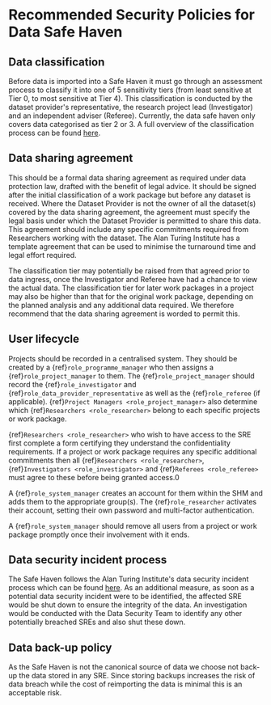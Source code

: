 # Recommended Security Policies for Data Safe Haven

## Data classification

Before data is imported into a Safe Haven it must go through an assessment process to classify it into one of 5 sensitivity tiers (from least sensitive at Tier 0, to most sensitive at Tier 4).
This classification is conducted by the dataset provider's representative, the research project lead (Investigator) and an independent adviser (Referee). Currently, the data safe haven only covers data categorised as tier 2 or 3. A full overview of the classification process can be found [here](https://github.com/alan-turing-institute/data-safe-haven/blob/master/docs/explanations/classification/classification-overview.md).

## Data sharing agreement

This should be a formal data sharing agreement as required under data protection law, drafted with the benefit of legal advice.
It should be signed after the initial classification of a work package but before any dataset is received.
Where the Dataset Provider is not the owner of all the dataset(s) covered by the data sharing agreement, the agreement must specify the legal basis under which the Dataset Provider is permitted to share this data.
This agreement should include any specific commitments required from Researchers working with the dataset.
The Alan Turing Institute has a template agreement that can be used to minimise the turnaround time and legal effort required.

The classification tier may potentially be raised from that agreed prior to data ingress, once the Investigator and Referee have had a chance to view the actual data.
The classification tier for later work packages in a project may also be higher than that for the original work package, depending on the planned analysis and any additional data required.
We therefore recommend that the data sharing agreement is worded to permit this.

## User lifecycle

Projects should be recorded in a centralised system.
They should be created by a {ref}`role_programme_manager` who then assigns a {ref}`role_project_manager` to them.
The {ref}`role_project_manager` should record the {ref}`role_investigator` and {ref}`role_data_provider_representative` as well as the {ref}`role_referee` (if applicable).
{ref}`Project Managers <role_project_manager>` also determine which {ref}`Researchers <role_researcher>` belong to each specific projects or work package.

{ref}`Researchers <role_researcher>` who wish to have access to the SRE first complete a form certifying they understand the confidentiality requirements.
If a project or work package requires any specific additional commitments then all {ref}`Researchers <role_researcher>`, {ref}`Investigators <role_investigator>` and {ref}`Referees <role_referee>` must agree to these before being granted access.0

A {ref}`role_system_manager` creates an account for them within the SHM and adds them to the appropriate group(s).
The {ref}`role_researcher` activates their account, setting their own password and multi-factor authentication.

A {ref}`role_system_manager` should remove all users from a project or work package promptly once their involvement with it ends.

## Data security incident process

The Safe Haven follows the Alan Turing Institute's data security incident process which can be found [here](https://turingcomplete.topdesk.net/tas/public/ssp/content/detail/knowledgeitem?origin=sspTile&unid=6c4590be2c74466497f5239915717621&from=7c877b26-e14b-400c-9097-ae99267258fe).
As an additional measure, as soon as a potential data security incident were to be identified, the affected SRE would be shut down to ensure the integrity of the data.
An investigation would be conducted with the Data Security Team to identify any other potentially breached SREs and also shut these down.

## Data back-up policy

As the Safe Haven is not the canonical source of data we choose not back-up the data stored in any SRE.
Since storing backups increases the risk of data breach while the cost of reimporting the data is minimal this is an acceptable risk.
